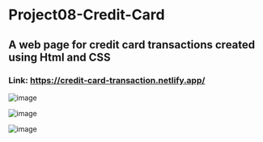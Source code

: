 # Project08-Credit-Card
## A web page for credit card transactions created using Html and CSS

### Link: https://credit-card-transaction.netlify.app/

![image](https://user-images.githubusercontent.com/48837703/207711625-96c82d80-c5fd-4ae2-aa71-2a796d5d3bde.png)

![image](https://user-images.githubusercontent.com/48837703/207711726-e451b988-93eb-4a20-b144-5b2fe3271601.png)

![image](https://user-images.githubusercontent.com/48837703/207711817-d157386b-bb4a-4739-8072-b0ff3cd2e4a8.png)
